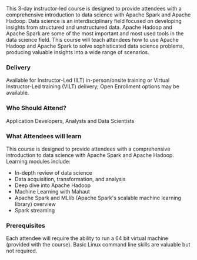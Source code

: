 <!-- Apache Hadoop & Apache Spark for Data Science -->

This 3-day instructor-led course is designed to provide attendees with a comprehensive introduction to data science with Apache Spark and Apache Hadoop. Data science is an interdisciplinary field focused on developing insights from structured and unstructured data. Apache Hadoop and Apache Spark are some of the most important and most used tools in the data science field. This course will teach attendees how to use Apache Hadoop and Apache Spark to solve sophisticated data science problems, producing valuable insights into a wide range of scenarios.


### Delivery

Available for Instructor-Led (ILT) in-person/onsite training or Virtual Instructor-Led training (VILT) delivery; Open Enrollment options may be available.


### Who Should Attend?

Application Developers, Analysts and Data Scientists


### What Attendees will learn

This course is designed to provide attendees with a comprehensive introduction to data science with Apache Spark and
Apache Hadoop. Learning modules include:

- In-depth review of data science
- Data acquisition, transformation, and analysis
- Deep dive into Apache Hadoop
- Machine Learning with Mahaut
- Apache Spark and MLlib (Apache Spark's scalable machine learning library) overview
- Spark streaming


### Prerequisites

Each attendee will require the ability to run a 64 bit virtual machine (provided with the course). Basic Linux command
line skills are valuable but not required.



